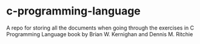 # c-programming-language
A repo for storing all the documents when going through the exercises in C Programming Language book by  Brian W. Kernighan and Dennis M. Ritchie
